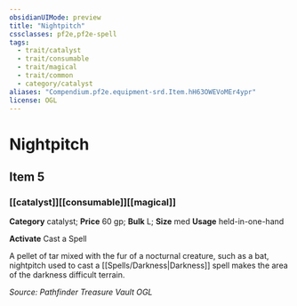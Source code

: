 ```yaml
---
obsidianUIMode: preview
title: "Nightpitch"
cssclasses: pf2e,pf2e-spell
tags:
  - trait/catalyst
  - trait/consumable
  - trait/magical
  - trait/common
  - category/catalyst
aliases: "Compendium.pf2e.equipment-srd.Item.hH63OWEVoMEr4ypr"
license: OGL
---
```

# Nightpitch
## Item 5
### [[catalyst]][[consumable]][[magical]]

**Category** catalyst; 
**Price** 60 gp; 
**Bulk** L; **Size** med
**Usage** held-in-one-hand

**Activate** Cast a Spell

A pellet of tar mixed with the fur of a nocturnal creature, such as a bat, nightpitch used to cast a [[Spells/Darkness|Darkness]] spell makes the area of the darkness difficult terrain.

*Source: Pathfinder Treasure Vault*
*OGL*